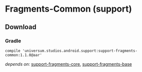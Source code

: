 Fragments-Common (support)
===============

## Download ##

### Gradle ###

    compile 'universum.studios.android.support:support-fragments-common:1.1.0@aar'

_depends on:_
[support-fragments-core](https://github.com/universum-studios/android_fragments/tree/support-master/library-core),
[support-fragments-base](https://github.com/universum-studios/android_fragments/tree/support-master/library-base)